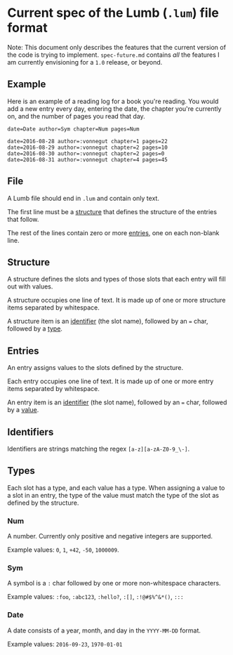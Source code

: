 # Current spec of the Lumb (`.lum`) file format

Note: This document only describes the features that the current version of the
code is trying to implement. `spec-future.md` contains *all* the features I am
currently envisioning for a `1.0` release, or beyond.

## Example

Here is an example of a reading log for a book you're reading. You would add a
new entry every day, entering the date, the chapter you're currently on, and
the number of pages you read that day.

```lum
date=Date author=Sym chapter=Num pages=Num

date=2016-08-28 author=:vonnegut chapter=1 pages=22
date=2016-08-29 author=:vonnegut chapter=2 pages=10
date=2016-08-30 author=:vonnegut chapter=2 pages=0
date=2016-08-31 author=:vonnegut chapter=4 pages=45
```

## File

A Lumb file should end in `.lum` and contain only text.

The first line must be a [structure](#structure) that defines the structure of
the entries that follow.

The rest of the lines contain zero or more [entries](#entries), one on each
non-blank line.

## Structure

A structure defines the slots and types of those slots that each entry will
fill out with values.

A structure occupies one line of text. It is made up of one or more structure
items separated by whitespace.

A structure item is an [identifier](#identifiers) (the slot name), followed by
an `=` char, followed by a [type](#types).

## Entries

An entry assigns values to the slots defined by the structure.

Each entry occupies one line of text. It is made up of one or more entry items
separated by whitespace.

An entry item is an [identifier](#identifiers) (the slot name), followed by an
`=` char, followed by a [value](#types).

## Identifiers

Identifiers are strings matching the regex `[a-z][a-zA-Z0-9_\-]`.

## Types

Each slot has a type, and each value has a type. When assigning a value to a
slot in an entry, the type of the value must match the type of the slot as
defined by the structure.

### Num

A number. Currently only positive and negative integers are supported.

Example values: `0`, `1`, `+42`, `-50`, `1000009`.

### Sym

A symbol is a `:` char followed by one or more non-whitespace characters.

Example values: `:foo`, `:abc123`, `:hello?`, `:[]`, `:!@#$%^&*()`, `:::`

### Date

A date consists of a year, month, and day in the `YYYY-MM-DD` format.

Example values: `2016-09-23`, `1970-01-01`

